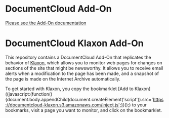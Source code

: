 
# DocumentCloud Add-On

[Please see the Add-On documentation](https://github.com/MuckRock/documentcloud-hello-world-addon/wiki/)

# DocumentCloud Klaxon Add-On

This repository contains a DocumentCloud Add-On that replicates the behavior of [Klaxon](https://github.com/themarshallproject/klaxon), which allows you to monitor web pages for changes on sections of the site that might be newsworthy. It allows you to receive email alerts when a modification to the page has been made, and a snapshot of the page is made on the Internet Archive automatically. 

To get started with Klaxon, you copy the bookmarklet [Add to Klaxon]((javascript:(function(){document.body.appendChild(document.createElement('script')).src='https://documentcloud-klaxon.s3.amazonaws.com/inject.js';})();)
to your bookmarks, visit a page you want to monitor, and click on the bookmarklet. 
